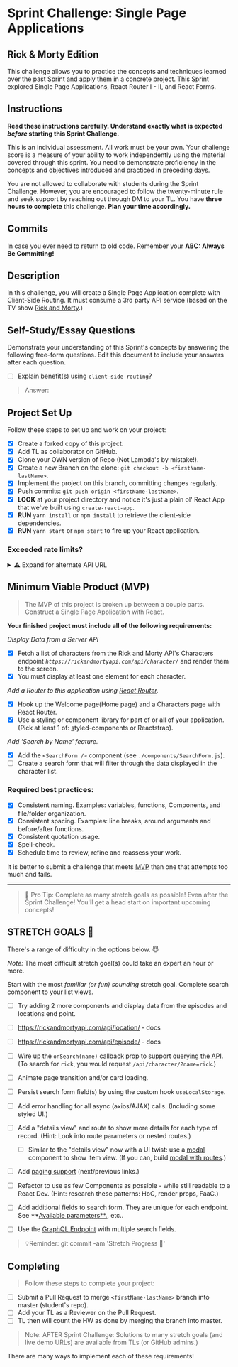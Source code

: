 # Sprint Challenge: Single Page Applications

## Rick & Morty Edition

This challenge allows you to practice the concepts and techniques learned over the past Sprint and apply them in a concrete project. This Sprint explored Single Page Applications, React Router I - II, and React Forms.

## Instructions

**Read these instructions carefully. Understand exactly what is expected _before_ starting this Sprint Challenge.**

This is an individual assessment. All work must be your own. Your challenge score is a measure of your ability to work independently using the material covered through this sprint. You need to demonstrate proficiency in the concepts and objectives introduced and practiced in preceding days.

You are not allowed to collaborate with students during the Sprint Challenge. However, you are encouraged to follow the twenty-minute rule and seek support by reaching out through DM to your TL.
You have **three hours to complete** this challenge. **Plan your time accordingly.**

## Commits

In case you ever need to return to old code. Remember your **ABC: Always Be Committing!**

## Description

In this challenge, you will create a Single Page Application complete with Client-Side Routing. It must consume a 3rd party API service (based on the TV show [Rick and Morty](https://rickandmortyapi.com/documentation).)

## Self-Study/Essay Questions

Demonstrate your understanding of this Sprint's concepts by answering the following free-form questions. Edit this document to include your answers after each question.

- [ ] Explain benefit(s) using `client-side routing`?

> Answer:

## Project Set Up

Follow these steps to set up and work on your project:

- [x] Create a forked copy of this project.
- [x] Add TL as collaborator on GitHub.
- [x] Clone your OWN version of Repo (Not Lambda's by mistake!).
- [x] Create a new Branch on the clone: `git checkout -b <firstName-lastName>`.
- [x] Implement the project on this branch, committing changes regularly.
- [x] Push commits: `git push origin <firstName-lastName>`.
- [x] **LOOK** at your project directory and notice it's just a plain ol' React App that we've built using `create-react-app`.
- [x] **RUN** `yarn install` or `npm install` to retrieve the client-side dependencies.
- [x] **RUN** `yarn start` or `npm start` to fire up your React application.

### Exceeded rate limits?

<details>
<summary>⚠️ Expand for alternate API URL</summary>

If the [main API service](https://rickandmortyapi.com/documentation) goes down, or you exceed rate limits, try the following URL:

**[Backup URL:](https://rick-api.herokuapp.com/api/)** `https://rick-api.herokuapp.com/api/`

You can still be locked out - watch your [chrome devtools' network panel](https://developers.google.com/web/tools/chrome-devtools/network/reference) to make sure you aren't making too many requests.

</details>

## Minimum Viable Product (MVP)

> The MVP of this project is broken up between a couple parts.
> Construct a Single Page Application with React.

**Your finished project must include all of the following requirements:**

_Display Data from a Server API_

- [x] Fetch a list of characters from the Rick and Morty API's Characters endpoint *`https://rickandmortyapi.com/api/character/`* and render them to the screen.
- [x] You must display at least one element for each character.

_Add a Router to this application using [React Router](https://reacttraining.com/react-router/web/guides/quick-start)._

- [x] Hook up the Welcome page(Home page) and a Characters page with React Router.
- [x] Use a styling or component library for part of or all of your application. (Pick at least 1 of: [s](https://react-bootstrap.github.io/)tyled-components or Reactstrap).

_Add 'Search by Name' feature._

- [x] Add the `<SearchForm />` component (see `./components/SearchForm.js`).
- [ ] Create a search form that will filter through the data displayed in the character list.

### **Required best practices:**

- [x] Consistent naming. Examples: variables, functions, Components, and file/folder organization.
- [x] Consistent spacing. Examples: line breaks, around arguments and before/after functions.
- [x] Consistent quotation usage.
- [x] Spell-check.
- [x] Schedule time to review, refine and reassess your work.

It is better to submit a challenge that meets [MVP](https://en.wikipedia.org/wiki/Minimum_viable_product) than one that attempts too much and fails.

---

> 🚀 Pro Tip: Complete as many stretch goals as possible! Even after the Sprint Challenge! You'll get a head start on important upcoming concepts!

## STRETCH GOALS 💪

There's a range of difficulty in the options below. 😈

_Note:_ The most difficult stretch goal(s) could take an expert an hour or more.

Start with the most _familiar (or fun) sounding_ stretch goal.
Complete search component to your list views.

- [ ] Try adding 2 more components and display data from the episodes and locations end point.
- [ ] https://rickandmortyapi.com/api/location/ - docs
- [ ] https://rickandmortyapi.com/api/episode/ - docs

- [ ] Wire up the `onSearch(name)` callback prop to support [querying the API](https://rickandmortyapi.com/documentation/#filter-characters). (To search for `rick`, you would request `/api/character/?name=rick`.)
- [ ] Animate page transition and/or card loading.
- [ ] Persist search form field(s) by using the custom hook `useLocalStorage`.
- [ ] Add error handling for all async (axios/AJAX) calls. (Including some styled UI.)
- [ ] Add a "details view" and route to show more details for each type of record. (Hint: Look into route parameters or nested routes.)
  - [ ] Similar to the "details view" now with a UI twist: use a [modal](https://react.semantic-ui.com/modules/modal/#variations-size) component to show item view. (If you can, build [modal with routes](https://codesandbox.io/s/react-router-modal-gallery-classes-example-z98l5).)
- [ ] Add [paging support](https://react.semantic-ui.com/addons/pagination/#types-pagination) (next/previous links.)
- [ ] Refactor to use as few Components as possible - while still readable to a React Dev. (Hint: research these patterns: HoC, render props, FaaC.)
- [ ] Add additional fields to search form. They are unique for each endpoint. See **[Available parameters**.](https://rickandmortyapi.com/documentation/#filter-characters), etc..
- [ ] Use the [GraphQL Endpoint](https://rickandmortyapi.com/documentation/#graphql) with multiple search fields.

> 💡Reminder: git commit -am 'Stretch Progress 💪'

## Completing

> Follow these steps to complete your project:

- [ ] Submit a Pull Request to merge `<firstName-lastName>` branch into master (student's repo).
- [ ] Add your TL as a Reviewer on the Pull Request.
- [ ] TL then will count the HW as done by merging the branch into master.

<!-- TLs: NOTE: use resources to coach, or share over zoom - avoid sharing entire solution folder. Share preview links if available. -->

> Note: AFTER Sprint Challenge: Solutions to many stretch goals (and live demo URLs) are available from TLs (or GitHub admins.)

There are many ways to implement each of these requirements!
